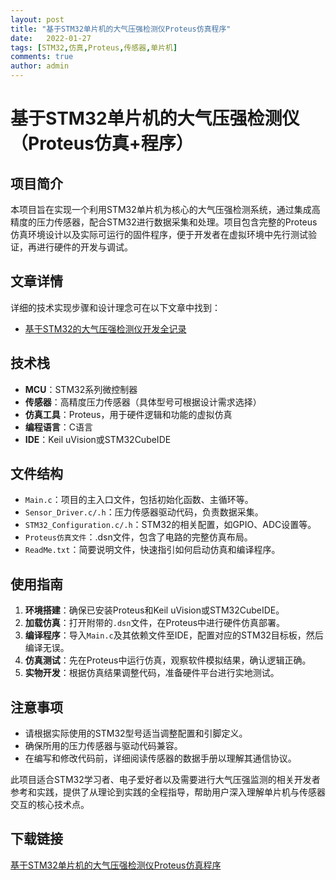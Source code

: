 ```yaml
---
layout: post
title: "基于STM32单片机的大气压强检测仪Proteus仿真程序"
date:   2022-01-27
tags: [STM32,仿真,Proteus,传感器,单片机]
comments: true
author: admin
---
```

# 基于STM32单片机的大气压强检测仪（Proteus仿真+程序）

## 项目简介
本项目旨在实现一个利用STM32单片机为核心的大气压强检测系统，通过集成高精度的压力传感器，配合STM32进行数据采集和处理。项目包含完整的Proteus仿真环境设计以及实际可运行的固件程序，便于开发者在虚拟环境中先行测试验证，再进行硬件的开发与调试。

## 文章详情
详细的技术实现步骤和设计理念可在以下文章中找到：
- [基于STM32的大气压强检测仪开发全记录](请注意：此链接在实际README中不可点击，文章位于CSDN平台，ID为127845608)

## 技术栈
- **MCU**：STM32系列微控制器
- **传感器**：高精度压力传感器（具体型号可根据设计需求选择）
- **仿真工具**：Proteus，用于硬件逻辑和功能的虚拟仿真
- **编程语言**：C语言
- **IDE**：Keil uVision或STM32CubeIDE

## 文件结构
- `Main.c`：项目的主入口文件，包括初始化函数、主循环等。
- `Sensor_Driver.c/.h`：压力传感器驱动代码，负责数据采集。
- `STM32_Configuration.c/.h`：STM32的相关配置，如GPIO、ADC设置等。
- `Proteus仿真文件`：.dsn文件，包含了电路的完整仿真布局。
- `ReadMe.txt`：简要说明文件，快速指引如何启动仿真和编译程序。

## 使用指南
1. **环境搭建**：确保已安装Proteus和Keil uVision或STM32CubeIDE。
2. **加载仿真**：打开附带的`.dsn`文件，在Proteus中进行硬件仿真部署。
3. **编译程序**：导入`Main.c`及其依赖文件至IDE，配置对应的STM32目标板，然后编译无误。
4. **仿真测试**：先在Proteus中运行仿真，观察软件模拟结果，确认逻辑正确。
5. **实物开发**：根据仿真结果调整代码，准备硬件平台进行实地测试。

## 注意事项
- 请根据实际使用的STM32型号适当调整配置和引脚定义。
- 确保所用的压力传感器与驱动代码兼容。
- 在编写和修改代码前，详细阅读传感器的数据手册以理解其通信协议。

此项目适合STM32学习者、电子爱好者以及需要进行大气压强监测的相关开发者参考和实践，提供了从理论到实践的全程指导，帮助用户深入理解单片机与传感器交互的核心技术点。

## 下载链接

[基于STM32单片机的大气压强检测仪Proteus仿真程序](https://pan.quark.cn/s/f3479cf87cf7)